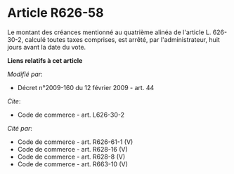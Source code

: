 # Article R626-58

Le montant des créances mentionné au quatrième alinéa de l'article L. 626-30-2, calculé toutes taxes comprises, est arrêté,
par l'administrateur, huit jours avant la date du vote.

**Liens relatifs à cet article**

_Modifié par_:

  - Décret n°2009-160 du 12 février 2009 - art. 44

_Cite_:

  - Code de commerce - art. L626-30-2

_Cité par_:

  - Code de commerce - art. R626-61-1 (V)
  - Code de commerce - art. R628-16 (V)
  - Code de commerce - art. R628-8 (V)
  - Code de commerce - art. R663-10 (V)
